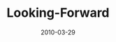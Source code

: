 ---
layout: music 
title: "Looking-Forward"
series: "Free"
date: 2010-03-29 
description: "Brian Tome discusses next steps in pursuing freedom."
audio: "http://s3.amazonaws.com/crossroadsaudiomessages/Free6.mp3"
audio-duration: "31:55"
---